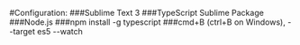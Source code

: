 #Configuration:
###Sublime Text 3
###TypeScript Sublime Package
###Node.js
###npm install -g typescript
###cmd+B (ctrl+B on Windows), --target es5 --watch


